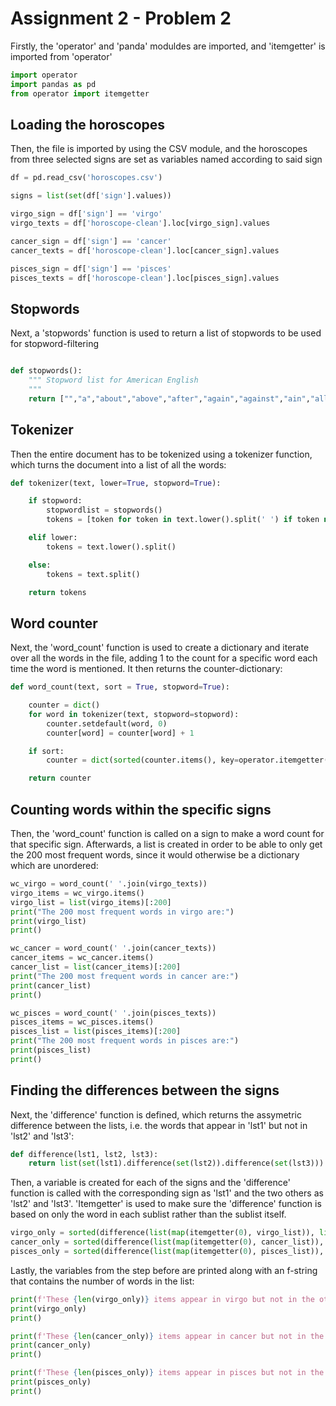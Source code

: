 # Assignment 2 - Problem 2
Firstly, the 'operator' and 'panda' moduldes are imported, and 'itemgetter' is imported from 'operator'

```python
import operator
import pandas as pd
from operator import itemgetter
```
## Loading the horoscopes
Then, the file is imported by using the CSV module, and the horoscopes from three selected signs are set as variables named according to said sign
```python
df = pd.read_csv('horoscopes.csv')

signs = list(set(df['sign'].values))

virgo_sign = df['sign'] == 'virgo'
virgo_texts = df['horoscope-clean'].loc[virgo_sign].values

cancer_sign = df['sign'] == 'cancer'
cancer_texts = df['horoscope-clean'].loc[cancer_sign].values

pisces_sign = df['sign'] == 'pisces'
pisces_texts = df['horoscope-clean'].loc[pisces_sign].values

```

## Stopwords
Next, a 'stopwords' function is used to return a list of stopwords to be used for stopword-filtering
```python

def stopwords():
    """ Stopword list for American English
    """
    return ["","a","about","above","after","again","against","ain","all","am","an","and","any","are","aren","aren't","as","at","be","because","been","before","being","below","between","both","but","by","can","couldn","couldn't","d","did","didn","didn't","do","does","doesn","doesn't","doing","don","don't","down","during","each","few","for","from","further","had","hadn","hadn't","has","hasn","hasn't","have","haven","haven't","having","he","her","here","hers","herself","him","himself","his","how","i","if","in","into","is","isn","isn't","it","it's","its","itself","just","ll","m","ma","me","mightn","mightn't","more","most","mustn","mustn't","my","myself","needn","needn't","no","nor","not","now","o","of","off","on","once","only","or","other","our","ours","ourselves","out","over","own","re","s","same","shan","shan't","she","she's","should","should've","shouldn","shouldn't","so","some","such","t","than","that","that'll","the","their","theirs","them","themselves","then","there","these","they","this","those","through","to","too","under","until","up","ve","very","was","wasn","wasn't","we","were","weren","weren't","what","when","where","which","while","who","whom","why","will","with","won","won't","wouldn","wouldn't","y","you","you'd","you'll","you're","you've","your","yours","yourself","yourselves","could","he'd","he'll","he's","here's","how's","i'd","i'll","i'm","i've","let's","ought","she'd","she'll","that's","there's","they'd","they'll","they're","they've","we'd","we'll","we're","we've","what's","when's","where's","who's","why's","would","able","abst","accordance","according","accordingly","across","act","actually","added","adj","affected","affecting","affects","afterwards","ah","almost","alone","along","already","also","although","always","among","amongst","announce","another","anybody","anyhow","anymore","anyone","anything","anyway","anyways","anywhere","apparently","approximately","arent","arise","around","aside","ask","asking","auth","available","away","awfully","b","back","became","become","becomes","becoming","beforehand","begin","beginning","beginnings","begins","behind","believe","beside","besides","beyond","biol","brief","briefly","c","ca","came","cannot","can't","cause","causes","certain","certainly","co","com","come","comes","contain","containing","contains","couldnt","date","different","done","downwards","due","e","ed","edu","effect","eg","eight","eighty","either","else","elsewhere","end","ending","enough","especially","et","etc","even","ever","every","everybody","everyone","everything","everywhere","ex","except","f","far","ff","fifth","first","five","fix","followed","following","follows","former","formerly","forth","found","four","furthermore","g","gave","get","gets","getting","give","given","gives","giving","go","goes","gone","got","gotten","h","happens","hardly","hed","hence","hereafter","hereby","herein","heres","hereupon","hes","hi","hid","hither","home","howbeit","however","hundred","id","ie","im","immediate","immediately","importance","important","inc","indeed","index","information","instead","invention","inward","itd","it'll","j","k","keep","keeps","kept","kg","km","know","known","knows","l","largely","last","lately","later","latter","latterly","least","less","lest","let","lets","like","liked","likely","line","little","'ll","look","looking","looks","ltd","made","mainly","make","makes","many","may","maybe","mean","means","meantime","meanwhile","merely","mg","might","million","miss","ml","moreover","mostly","mr","mrs","much","mug","must","n","na","name","namely","nay","nd","near","nearly","necessarily","necessary","need","needs","neither","never","nevertheless","new","next","nine","ninety","nobody","non","none","nonetheless","noone","normally","nos","noted","nothing","nowhere","obtain","obtained","obviously","often","oh","ok","okay","old","omitted","one","ones","onto","ord","others","otherwise","outside","overall","owing","p","page","pages","part","particular","particularly","past","per","perhaps","placed","please","plus","poorly","possible","possibly","potentially","pp","predominantly","present","previously","primarily","probably","promptly","proud","provides","put","q","que","quickly","quite","qv","r","ran","rather","rd","readily","really","recent","recently","ref","refs","regarding","regardless","regards","related","relatively","research","respectively","resulted","resulting","results","right","run","said","saw","say","saying","says","sec","section","see","seeing","seem","seemed","seeming","seems","seen","self","selves","sent","seven","several","shall","shed","shes","show","showed","shown","showns","shows","significant","significantly","similar","similarly","since","six","slightly","somebody","somehow","someone","somethan","something","sometime","sometimes","somewhat","somewhere","soon","sorry","specifically","specified","specify","specifying","still","stop","strongly","sub","substantially","successfully","sufficiently","suggest","sup","sure","take","taken","taking","tell","tends","th","thank","thanks","thanx","thats","that've","thence","thereafter","thereby","thered","therefore","therein","there'll","thereof","therere","theres","thereto","thereupon","there've","theyd","theyre","think","thou","though","thoughh","thousand","throug","throughout","thru","thus","til","tip","together","took","toward","towards","tried","tries","truly","try","trying","ts","twice","two","u","un","unfortunately","unless","unlike","unlikely","unto","upon","ups","us","use","used","useful","usefully","usefulness","uses","using","usually","v","value","various","'ve","via","viz","vol","vols","vs","w","want","wants","wasnt","way","wed","welcome","went","werent","whatever","what'll","whats","whence","whenever","whereafter","whereas","whereby","wherein","wheres","whereupon","wherever","whether","whim","whither","whod","whoever","whole","who'll","whomever","whos","whose","widely","willing","wish","within","without","wont","words","world","wouldnt","www","x","yes","yet","youd","youre","z","zero","a's","ain't","allow","allows","apart","appear","appreciate","appropriate","associated","best","better","c'mon","c's","cant","changes","clearly","concerning","consequently","consider","considering","corresponding","course","currently","definitely","described","despite","entirely","exactly","example","going","greetings","hello","help","hopefully","ignored","inasmuch","indicate","indicated","indicates","inner","insofar","it'd","keep","keeps","novel","presumably","reasonably","second","secondly","sensible","serious","seriously","sure","t's","third","thorough","thoroughly","three","well","wonder"]

```

## Tokenizer
Then the entire document has to be tokenized using a tokenizer function, which turns the document into a list of all the words:
```python
def tokenizer(text, lower=True, stopword=True):

    if stopword:
        stopwordlist = stopwords()
        tokens = [token for token in text.lower().split(' ') if token not in stopwordlist]

    elif lower:
        tokens = text.lower().split()

    else:
        tokens = text.split()

    return tokens
```

## Word counter
Next, the 'word_count' function is used to create a dictionary and iterate over all the words in the file, adding 1 to the count for a specific word each time the word is mentioned. It then returns the counter-dictionary:
```python
def word_count(text, sort = True, stopword=True):

    counter = dict()
    for word in tokenizer(text, stopword=stopword):
        counter.setdefault(word, 0)
        counter[word] = counter[word] + 1

    if sort:
        counter = dict(sorted(counter.items(), key=operator.itemgetter(1), reverse=True))

    return counter
```

## Counting words within the specific signs
Then, the 'word_count' function is called on a sign to make a word count for that specific sign. Afterwards, a list is created in order to be able to only get the 200 most frequent words, since it would otherwise be a dictionary which are unordered:
```python
wc_virgo = word_count(' '.join(virgo_texts))
virgo_items = wc_virgo.items()
virgo_list = list(virgo_items)[:200]
print("The 200 most frequent words in virgo are:")
print(virgo_list)
print()

wc_cancer = word_count(' '.join(cancer_texts))
cancer_items = wc_cancer.items()
cancer_list = list(cancer_items)[:200]
print("The 200 most frequent words in cancer are:")
print(cancer_list)
print()

wc_pisces = word_count(' '.join(pisces_texts))
pisces_items = wc_pisces.items()
pisces_list = list(pisces_items)[:200]
print("The 200 most frequent words in pisces are:")
print(pisces_list)
print()
```

## Finding the differences between the signs
Next, the 'difference' function is defined, which returns the assymetric difference between the lists, i.e. the words that appear in 'lst1' but not in 'lst2' and 'lst3':
```python
def difference(lst1, lst2, lst3):
    return list(set(lst1).difference(set(lst2)).difference(set(lst3)))
```

Then, a variable is created for each of the signs and the 'difference' function is called with the corresponding sign as 'lst1' and the two others as 'lst2' and 'lst3'. 'Itemgetter' is used to make sure the 'difference' function is based on only the word in each sublist rather than the sublist itself.
```python
virgo_only = sorted(difference(list(map(itemgetter(0), virgo_list)), list(map(itemgetter(0), cancer_list)), list(map(itemgetter(0), pisces_list))))
cancer_only = sorted(difference(list(map(itemgetter(0), cancer_list)), list(map(itemgetter(0), virgo_list)), list(map(itemgetter(0), pisces_list))))
pisces_only = sorted(difference(list(map(itemgetter(0), pisces_list)), list(map(itemgetter(0), virgo_list)), list(map(itemgetter(0), cancer_list))))
```

Lastly, the variables from the step before are printed along with an f-string that contains the number of words in the list:
```python
print(f'These {len(virgo_only)} items appear in virgo but not in the others:')
print(virgo_only)
print()

print(f'These {len(cancer_only)} items appear in cancer but not in the others:')
print(cancer_only)
print()

print(f'These {len(pisces_only)} items appear in pisces but not in the others:')
print(pisces_only)
print()
``` 
